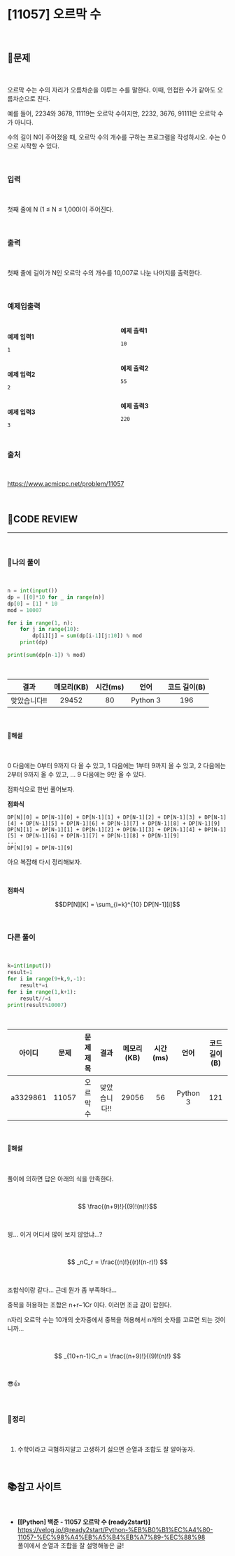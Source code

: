 # [11057] 오르막 수

<br/>

## **📝문제**

<br/>

오르막 수는 수의 자리가 오름차순을 이루는 수를 말한다. 이때, 인접한 수가 같아도 오름차순으로 친다.

예를 들어, 2234와 3678, 11119는 오르막 수이지만, 2232, 3676, 91111은 오르막 수가 아니다.

수의 길이 N이 주어졌을 때, 오르막 수의 개수를 구하는 프로그램을 작성하시오. 수는 0으로 시작할 수 있다.

<br/>

### **입력**

<br/>

첫째 줄에 N (1 ≤ N ≤ 1,000)이 주어진다.

<br/>

### **출력**

<br/>

첫째 줄에 길이가 N인 오르막 수의 개수를 10,007로 나눈 나머지를 출력한다.

<br/>

### **예제입출력**

<br/>

<div style="column-count:2; ">
  <div>

**예제 입력1**

```
1
```

  </div>
  <div>

**예제 출력1**

```
10
```

  </div>
</div>

<br/>

<div style="column-count:2; ">
  <div>

**예제 입력2**

```
2
```

  </div>
  <div>

**예제 출력2**

```
55
```

  </div>
</div>

<br/>

<div style="column-count:2; ">
  <div>

**예제 입력3**

```
3
```

  </div>
  <div>

**예제 출력3**

```
220
```

  </div>
</div>

<br/>

### **출처**

<br/>

https://www.acmicpc.net/problem/11057

<br/>

## **🧐CODE REVIEW**
***

<br/>

### **🧾나의 풀이**

<br/>

```python
n = int(input())
dp = [[0]*10 for _ in range(n)]
dp[0] = [1] * 10
mod = 10007

for i in range(1, n):
    for j in range(10):
        dp[i][j] = sum(dp[i-1][j:10]) % mod
    print(dp)

print(sum(dp[n-1]) % mod)
```

<br/>

결과	| 메모리(KB) |	시간(ms) |	언어 |	코드 길이(B)
:----:|:-----:|:-----:|:-----:|:--------:
맞았습니다!! |	29452 |	80 |	Python 3 |	196

<br/>

#### **📝해설**

<br/>

0 다음에는 0부터 9까지 다 올 수 있고,
1 다음에는 1부터 9까지 올 수 있고,
2 다음에는 2부터 9까지 올 수 있고,
...
9 다음에는 9만 올 수 있다.

점화식으로 한번 풀어보자.

**점화식**
```
DP[N][0] = DP[N-1][0] + DP[N-1][1] + DP[N-1][2] + DP[N-1][3] + DP[N-1][4] + DP[N-1][5] + DP[N-1][6] + DP[N-1][7] + DP[N-1][8] + DP[N-1][9]
DP[N][1] = DP[N-1][1] + DP[N-1][2] + DP[N-1][3] + DP[N-1][4] + DP[N-1][5] + DP[N-1][6] + DP[N-1][7] + DP[N-1][8] + DP[N-1][9]
...
DP[N][9] = DP[N-1][9]
```

아으 복잡해 다시 정리해보자.

<br/>

**점화식**

$$DP[N][K] = \sum_{i=k}^{10} DP[N-1][i]$$

<br/>

### **다른 풀이**

<br/>

```python
k=int(input())
result=1
for i in range(9+k,9,-1):
    result*=i
for i in range(1,k+1):
    result//=i
print(result%10007)
```

<br/>

아이디 |	문제	| 문제 제목 |	결과	| 메모리(KB) |	시간(ms) |	언어 |	코드 길이(B) 
:-----:|:-----:|:---------:|:-----:|:-----:|:-----:|:----:|:--------:
a3329861 |	11057 |	오르막 수 |	맞았습니다!! |	29056 |	56 |	Python 3 |	121

<br/>

#### **📝해설**

<br/>

풀이에 의하면 답은 아래의 식을 만족한다.

<br/>

$$ \frac{(n+9)!}{(9)!(n)!}$$

<br/>

읭... 이거 어디서 많이 보지 않았냐...?

<br/>

$$ _nC_r = \frac{(n)!}{(r)!(n-r)!} $$

<br/>

조합식이랑 같다... 근데 뭔가 좀 부족하다...

중복을 허용하는 조합은 n+r−1Cr 이다. 이러면 조금 감이 잡힌다.

n자리 오르막 수는 10개의 숫자중에서 중복을 허용해서 n개의 숫자를 고르면 되는 것이니까...

<br/>

$$ _{10+n-1}C_n = \frac{(n+9)!}{(9)!(n)!} $$

<br/>

😎👍

<br/>

### **🔖정리**

<br/>

1. 수학이라고 극혐하지말고 고생하기 싫으면 순열과 조합도 잘 알아놓자.

<br/>

## 📚참고 사이트

<br/>

- **[[Python] 백준 - 11057 오르막 수 (ready2start)]**<br/>
https://velog.io/@ready2start/Python-%EB%B0%B1%EC%A4%80-11057-%EC%98%A4%EB%A5%B4%EB%A7%89-%EC%88%98<br/>
풀이에서 순열과 조합을 잘 설명해놓은 글!